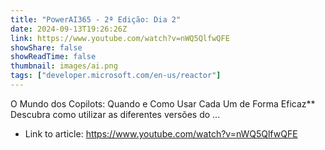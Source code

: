 ```yaml
---
title: "PowerAI365 - 2ª Edição: Dia 2"
date: 2024-09-13T19:26:26Z
link: https://www.youtube.com/watch?v=nWQ5QlfwQFE
showShare: false
showReadTime: false
thumbnail: images/ai.png
tags: ["developer.microsoft.com/en-us/reactor"]
---
```

O Mundo dos Copilots: Quando e Como Usar Cada Um de Forma Eficaz** Descubra como utilizar as diferentes versões do ...

- Link to article: https://www.youtube.com/watch?v=nWQ5QlfwQFE